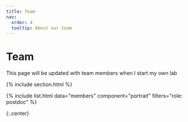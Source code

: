 ```yaml
---
title: Team
nav:
  order: 4
  tooltip: About our team
---
```


# <i class="fas fa-users"></i>Team

This page will be updated with team members when I start my own lab

{% include section.html %}

{%
  include list.html
  data="members"
  component="portrait"
  filters="role: postdoc"
%}

{:.center}

<!-- {% include section.html dark=true%}

"Nothing in life is to be feared, it is only to be understood. Now is the time to understand more, so that we may fear less."  
??? Marie Curie

{% include section.html %}
-->
<!--- ## Join

#### Post Dogtoral Researcher

Lorem ipsum dolor sit amet, consectetur adipiscing elit, sed do eiusmod tempor incididunt ut labore et dolore magna aliqua.

- 3+ (dog) years experience managing bone portfolios
- Strong desire to learn tricks and go on walkies
- Aptitude to sit and stay

{% include link.html type="external" link="https://google.com/" text="Apply Now" icon="" style="button" %}
{:.center}

{% include section.html %}

## Funding

Our work is made possible by funding from the following organizations.
{:.center}

{%
  include gallery.html
  style="square"

  image1="images/photo.jpg"
  link1="https://nasa.gov/"
  tooltip1="Cool Foundation"

  image2="images/photo.jpg"
  link2="https://nasa.gov/"
  tooltip2="Cool Institute"

  image3="images/photo.jpg"
  link3="https://nasa.gov/"
  tooltip3="Cool Initiative"

  image4="images/photo.jpg"
  link4="https://nasa.gov/"
  tooltip4="Cool Foundation"

  image5="images/photo.jpg"
  link5="https://nasa.gov/"
  tooltip5="Cool Institute"

  image6="images/photo.jpg"
  link6="https://nasa.gov/"
  tooltip6="Cool Initiative"
%}
-->
